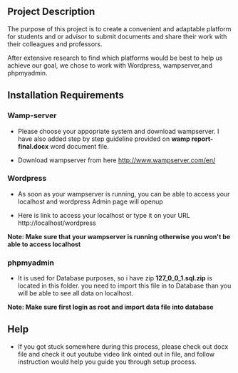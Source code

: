 ## Project Description

The purpose of this project is to create a convenient and adaptable platform for students and or advisor to submit documents and share their work with their colleagues and professors.

After extensive research to find which platforms would be best to help us achieve our goal, we chose to work with Wordpress, wampserver,and phpmyadmin.

## Installation Requirements

  ### Wamp-server

   - Please choose your appopriate system and download wampserver. I have also added step by step guideline provided on **wamp report-final.docx** word document file.

   - Download wampserver from here http://www.wampserver.com/en/

  ### Wordpress

   - As soon as your wampserver is running, you can be able to access your localhost and wordpress Admin page will openup

   - Here is link to access your localhost or type it on your URL http://localhost/wordpress

   **Note: Make sure that your wampserver is running otherwise you won't be able to access localhost**  

  ### phpmyadmin

   - It is used for Database purposes, so i have zip **127_0_0_1.sql.zip** is located in this folder. you need to import this file in to Database than you will be able to see all data on localhost.

   **Note: Make sure first login as root and import data file into database**

## Help

  - If you got stuck somewhere during this process, please check out docx file and check it out youtube video link ointed out in file, and follow instruction would help you guide you through setup process.  
